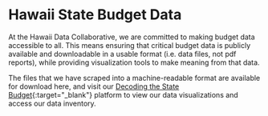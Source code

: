 # Hawaii State Budget Data
At the Hawaii Data Collaborative, we are committed to making budget data accessible to all. This means ensuring that critical budget data is publicly available and downloadable in a usable format (i.e. data files, not pdf reports), while providing visualization tools to make meaning from that data.

The files that we have scraped into a machine-readable format are available for download here, and visit our [Decoding the State Budget](https://www.hawaiidata.org/state-budget){:target="_blank"} platform to view our data visualizations and access our data inventory.
